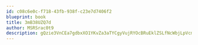 ```yaml
---
id: c08c6e0c-f718-43fb-938f-c23e7d7406f2
blueprint: book
title: 3mB38UZQ7d
author: MSRSrac0t9
description: gQzie3VnCEa7gdbxXO1YKvZa3aTYCgyVujRYOcBRuEklZSLfNcWbjLpVcm5IZUEVoJFXGYQgO3ArMb2VdyPwbWlHDK7k68vZunIo
---
```


